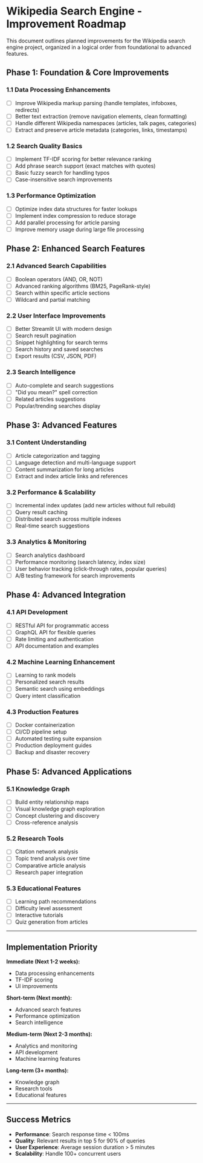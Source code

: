 # Wikipedia Search Engine - Improvement Roadmap

This document outlines planned improvements for the Wikipedia search engine project, organized in a logical order from foundational to advanced features.

## Phase 1: Foundation & Core Improvements

### 1.1 Data Processing Enhancements
- [ ] Improve Wikipedia markup parsing (handle templates, infoboxes, redirects)
- [ ] Better text extraction (remove navigation elements, clean formatting)
- [ ] Handle different Wikipedia namespaces (articles, talk pages, categories)
- [ ] Extract and preserve article metadata (categories, links, timestamps)

### 1.2 Search Quality Basics
- [ ] Implement TF-IDF scoring for better relevance ranking
- [ ] Add phrase search support (exact matches with quotes)
- [ ] Basic fuzzy search for handling typos
- [ ] Case-insensitive search improvements

### 1.3 Performance Optimization
- [ ] Optimize index data structures for faster lookups
- [ ] Implement index compression to reduce storage
- [ ] Add parallel processing for article parsing
- [ ] Improve memory usage during large file processing

## Phase 2: Enhanced Search Features

### 2.1 Advanced Search Capabilities
- [ ] Boolean operators (AND, OR, NOT)
- [ ] Advanced ranking algorithms (BM25, PageRank-style)
- [ ] Search within specific article sections
- [ ] Wildcard and partial matching

### 2.2 User Interface Improvements
- [ ] Better Streamlit UI with modern design
- [ ] Search result pagination
- [ ] Snippet highlighting for search terms
- [ ] Search history and saved searches
- [ ] Export results (CSV, JSON, PDF)

### 2.3 Search Intelligence
- [ ] Auto-complete and search suggestions
- [ ] "Did you mean?" spell correction
- [ ] Related articles suggestions
- [ ] Popular/trending searches display

## Phase 3: Advanced Features

### 3.1 Content Understanding
- [ ] Article categorization and tagging
- [ ] Language detection and multi-language support
- [ ] Content summarization for long articles
- [ ] Extract and index article links and references

### 3.2 Performance & Scalability
- [ ] Incremental index updates (add new articles without full rebuild)
- [ ] Query result caching
- [ ] Distributed search across multiple indexes
- [ ] Real-time search suggestions

### 3.3 Analytics & Monitoring
- [ ] Search analytics dashboard
- [ ] Performance monitoring (search latency, index size)
- [ ] User behavior tracking (click-through rates, popular queries)
- [ ] A/B testing framework for search improvements

## Phase 4: Advanced Integration

### 4.1 API Development
- [ ] RESTful API for programmatic access
- [ ] GraphQL API for flexible queries
- [ ] Rate limiting and authentication
- [ ] API documentation and examples

### 4.2 Machine Learning Enhancement
- [ ] Learning to rank models
- [ ] Personalized search results
- [ ] Semantic search using embeddings
- [ ] Query intent classification

### 4.3 Production Features
- [ ] Docker containerization
- [ ] CI/CD pipeline setup
- [ ] Automated testing suite expansion
- [ ] Production deployment guides
- [ ] Backup and disaster recovery

## Phase 5: Advanced Applications

### 5.1 Knowledge Graph
- [ ] Build entity relationship maps
- [ ] Visual knowledge graph exploration
- [ ] Concept clustering and discovery
- [ ] Cross-reference analysis

### 5.2 Research Tools
- [ ] Citation network analysis
- [ ] Topic trend analysis over time
- [ ] Comparative article analysis
- [ ] Research paper integration

### 5.3 Educational Features
- [ ] Learning path recommendations
- [ ] Difficulty level assessment
- [ ] Interactive tutorials
- [ ] Quiz generation from articles

---

## Implementation Priority

**Immediate (Next 1-2 weeks):**
- Data processing enhancements
- TF-IDF scoring
- UI improvements

**Short-term (Next month):**
- Advanced search features
- Performance optimization
- Search intelligence

**Medium-term (Next 2-3 months):**
- Analytics and monitoring
- API development
- Machine learning features

**Long-term (3+ months):**
- Knowledge graph
- Research tools
- Educational features

---

## Success Metrics

- **Performance**: Search response time < 100ms
- **Quality**: Relevant results in top 5 for 90% of queries
- **User Experience**: Average session duration > 5 minutes
- **Scalability**: Handle 100+ concurrent users
